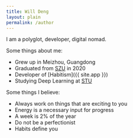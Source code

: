 ```yaml
---
title: Will Deng
layout: plain
permalink: /author
---
```


I am a polyglot, developer, digital nomad.

Some things about me:

- Grew up in Meizhou, Guangdong
- Graduated from [SZU](https://en.szu.edu.cn/) in 2020
- Developer of [Habitism]({{ site.app }})
- Studying Deep Learning at [STU](https://english.stu.edu.cn/)

Some things I believe:

- Always work on things that are exciting to you
- Energy is a necessary input for progress
- A week is 2% of the year
- Do not be a perfectionist
- Habits define you
